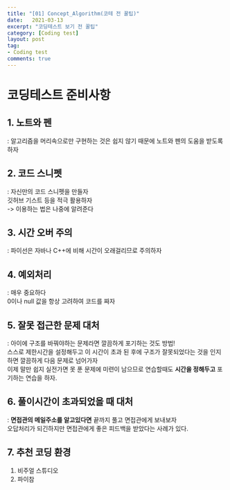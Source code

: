 ```yaml
---
title: "[01] Concept_Algorithm(코테 전 꿀팁)"
date:   2021-03-13
excerpt: "코딩테스트 보기 전 꿀팁"
category: [Coding test]
layout: post
tag:
- Coding test
comments: true
---
```




# 코딩테스트 준비사항


## 1. 노트와 펜
: 알고리즘을 머리속으로만 구현하는 것은 쉽지 않기 때문에 노트와 펜의 도움을 받도록하자

## 2. 코드 스니펫
: 자신만의 코드 스니펫을 만들자
<br> 깃허브 기스트 등을 적극 활용하자 
<br> -> 이용하는 법은 나중에 알려준다

## 3. 시간 오버 주의
: 파이선은 자바나 C++에 비해 시간이 오래걸리므로 주의하자

## 4. 예외처리
: 매우 중요하다
<br> 0이나 null 값을 항상 고려하여 코드를 짜자

## 5. 잘못 접근한 문제 대처
: 아이에 구조를 바꿔야하는 문제라면 깔끔하게 포기하는 것도 방법!
<br> 스스로 제한시간을 설정해두고 이 시간이 초과 된 후에 구조가 잘못되었다는 것을 인지하면 깔끔하게 다음 문제로 넘어가자
<br> 이제 말만 쉽지 실전가면 못 푼 문제에 미련이 남으므로 연습할때도 **시간을 정해두고** 포기하는 연습을 하자.

## 6. 풀이시간이 초과되었을 때 대처
: **면접관의 메일주소를 알고있다면** 끝까지 풀고 면접관에게 보내보자
<br>오답처리가 되긴하지만 면접관에게 좋은 피드백을 받았다는 사례가 있다.

## 7. 추천 코딩 환경
1) 비주얼 스튜디오
2) 파이참

